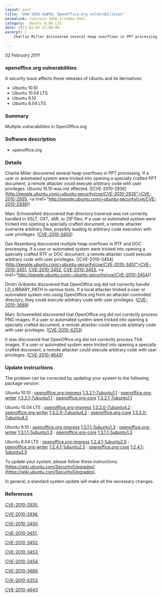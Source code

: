 ```yaml
---
layout: post
title: "USN-1056-1&#58; OpenOffice.org vulnerabilities"
permalink: /usn/usn-1056-1/index.html
category:  Ubuntu 8.04 LTS
date: 2011-02-02 12:00:00
excerpt: |
    Charlie Miller discovered several heap overflows in PPT processing. If a user or automated system were tricked into opening a specially crafted PPT document, a remote attacker could execute arbitrary code with user privileges. Ubuntu 10.10 was not affected. ([CVE-2010-2936](http://people.ubuntu.com/~ubuntu-security/cve/CVE-2010-2935">CVE-2010-2935</a>, <a href="http://people.ubuntu.com/~ubuntu-security/cve/CVE-2010-2936))
    
--- 
```

 
 

*02 February 2011*

### openoffice.org vulnerabilities

A security issue affects these releases of Ubuntu and its derivatives:

* Ubuntu 10.10
* Ubuntu 10.04 LTS
* Ubuntu 9.10
* Ubuntu 8.04 LTS

### Summary

Multiple vulnerabilities in OpenOffice.org 

### Software description

* openoffice.org 

### Details

Charlie Miller discovered several heap overflows in PPT processing. If a user or automated system were tricked into opening a specially crafted PPT document, a remote attacker could execute arbitrary code with user privileges. Ubuntu 10.10 was not affected. ([CVE-2010-2936](http://people.ubuntu.com/~ubuntu-security/cve/CVE-2010-2935">CVE-2010-2935</a>, <a href="http://people.ubuntu.com/~ubuntu-security/cve/CVE-2010-2936))

Marc Schoenefeld discovered that directory traversal was not correctly handled in XSLT, OXT, JAR, or ZIP files. If a user or automated system were tricked into opening a specially crafted document, a remote attacker overwrite arbitrary files, possibly leading to arbitrary code execution with user privileges. ([CVE-2010-3450](http://people.ubuntu.com/~ubuntu-security/cve/CVE-2010-3450))

Dan Rosenberg discovered multiple heap overflows in RTF and DOC processing. If a user or automated system were tricked into opening a specially crafted RTF or DOC document, a remote attacker could execute arbitrary code with user privileges. ([CVE-2010-3454](http://people.ubuntu.com/~ubuntu-security/cve/CVE-2010-3451">CVE-2010-3451</a>, <a href="http://people.ubuntu.com/~ubuntu-security/cve/CVE-2010-3452">CVE-2010-3452</a>, <a href="http://people.ubuntu.com/~ubuntu-security/cve/CVE-2010-3453">CVE-2010-3453</a>, <a href="http://people.ubuntu.com/~ubuntu-security/cve/CVE-2010-3454))

Dmitri Gribenko discovered that OpenOffice.org did not correctly handle LD_LIBRARY_PATH in various tools. If a local attacker tricked a user or automated system into using OpenOffice.org from an attacker-controlled directory, they could execute arbitrary code with user privileges. ([CVE-2010-3689](http://people.ubuntu.com/~ubuntu-security/cve/CVE-2010-3689))

Marc Schoenefeld discovered that OpenOffice.org did not correctly process PNG images. If a user or automated system were tricked into opening a specially crafted document, a remote attacker could execute arbitrary code with user privileges. ([CVE-2010-4253](http://people.ubuntu.com/~ubuntu-security/cve/CVE-2010-4253))

It was discovered that OpenOffice.org did not correctly process TGA images. If a user or automated system were tricked into opening a specially crafted document, a remote attacker could execute arbitrary code with user privileges. ([CVE-2010-4643](http://people.ubuntu.com/~ubuntu-security/cve/CVE-2010-4643)) 

### Update instructions

The problem can be corrected by updating your system to the following package version:

Ubuntu 10.10
 : [openoffice.org-impress](https://launchpad.net/ubuntu/+source/openoffice.org) <span> [1:3.2.1-7ubuntu1.1](https://launchpad.net/ubuntu/+source/openoffice.org/1:3.2.1-7ubuntu1.1) </span> 
 : [openoffice.org-writer](https://launchpad.net/ubuntu/+source/openoffice.org) <span> [1:3.2.1-7ubuntu1.1](https://launchpad.net/ubuntu/+source/openoffice.org/1:3.2.1-7ubuntu1.1) </span> 
 : [openoffice.org-core](https://launchpad.net/ubuntu/+source/openoffice.org) <span> [1:3.2.1-7ubuntu1.1](https://launchpad.net/ubuntu/+source/openoffice.org/1:3.2.1-7ubuntu1.1) </span> 

Ubuntu 10.04 LTS
 : [openoffice.org-impress](https://launchpad.net/ubuntu/+source/openoffice.org) <span> [1:3.2.0-7ubuntu4.2](https://launchpad.net/ubuntu/+source/openoffice.org/1:3.2.0-7ubuntu4.2) </span> 
 : [openoffice.org-writer](https://launchpad.net/ubuntu/+source/openoffice.org) <span> [1:3.2.0-7ubuntu4.2](https://launchpad.net/ubuntu/+source/openoffice.org/1:3.2.0-7ubuntu4.2) </span> 
 : [openoffice.org-core](https://launchpad.net/ubuntu/+source/openoffice.org) <span> [1:3.2.0-7ubuntu4.2](https://launchpad.net/ubuntu/+source/openoffice.org/1:3.2.0-7ubuntu4.2) </span> 

Ubuntu 9.10
 : [openoffice.org-impress](https://launchpad.net/ubuntu/+source/openoffice.org) <span> [1:3.1.1-5ubuntu1.3](https://launchpad.net/ubuntu/+source/openoffice.org/1:3.1.1-5ubuntu1.3) </span> 
 : [openoffice.org-writer](https://launchpad.net/ubuntu/+source/openoffice.org) <span> [1:3.1.1-5ubuntu1.3](https://launchpad.net/ubuntu/+source/openoffice.org/1:3.1.1-5ubuntu1.3) </span> 
 : [openoffice.org-core](https://launchpad.net/ubuntu/+source/openoffice.org) <span> [1:3.1.1-5ubuntu1.3](https://launchpad.net/ubuntu/+source/openoffice.org/1:3.1.1-5ubuntu1.3) </span> 

Ubuntu 8.04 LTS
 : [openoffice.org-impress](https://launchpad.net/ubuntu/+source/openoffice.org) <span> [1:2.4.1-1ubuntu2.5](https://launchpad.net/ubuntu/+source/openoffice.org/1:2.4.1-1ubuntu2.5) </span> 
 : [openoffice.org-writer](https://launchpad.net/ubuntu/+source/openoffice.org) <span> [1:2.4.1-1ubuntu2.5](https://launchpad.net/ubuntu/+source/openoffice.org/1:2.4.1-1ubuntu2.5) </span> 
 : [openoffice.org-core](https://launchpad.net/ubuntu/+source/openoffice.org) <span> [1:2.4.1-1ubuntu2.5](https://launchpad.net/ubuntu/+source/openoffice.org/1:2.4.1-1ubuntu2.5) </span> 

To update your system, please follow these instructions: [https://wiki.ubuntu.com/Security/Upgrades](https://wiki.ubuntu.com/Security/Upgrades).

In general, a standard system update will make all the necessary changes. 

### References

 
 [CVE-2010-2935](http://people.ubuntu.com/~ubuntu-security/cve/CVE-2010-2935), 

 [CVE-2010-2936](http://people.ubuntu.com/~ubuntu-security/cve/CVE-2010-2936), 

 [CVE-2010-3450](http://people.ubuntu.com/~ubuntu-security/cve/CVE-2010-3450), 

 [CVE-2010-3451](http://people.ubuntu.com/~ubuntu-security/cve/CVE-2010-3451), 

 [CVE-2010-3452](http://people.ubuntu.com/~ubuntu-security/cve/CVE-2010-3452), 

 [CVE-2010-3453](http://people.ubuntu.com/~ubuntu-security/cve/CVE-2010-3453), 

 [CVE-2010-3454](http://people.ubuntu.com/~ubuntu-security/cve/CVE-2010-3454), 

 [CVE-2010-3689](http://people.ubuntu.com/~ubuntu-security/cve/CVE-2010-3689), 

 [CVE-2010-4253](http://people.ubuntu.com/~ubuntu-security/cve/CVE-2010-4253), 

 [CVE-2010-4643](http://people.ubuntu.com/~ubuntu-security/cve/CVE-2010-4643)
 

